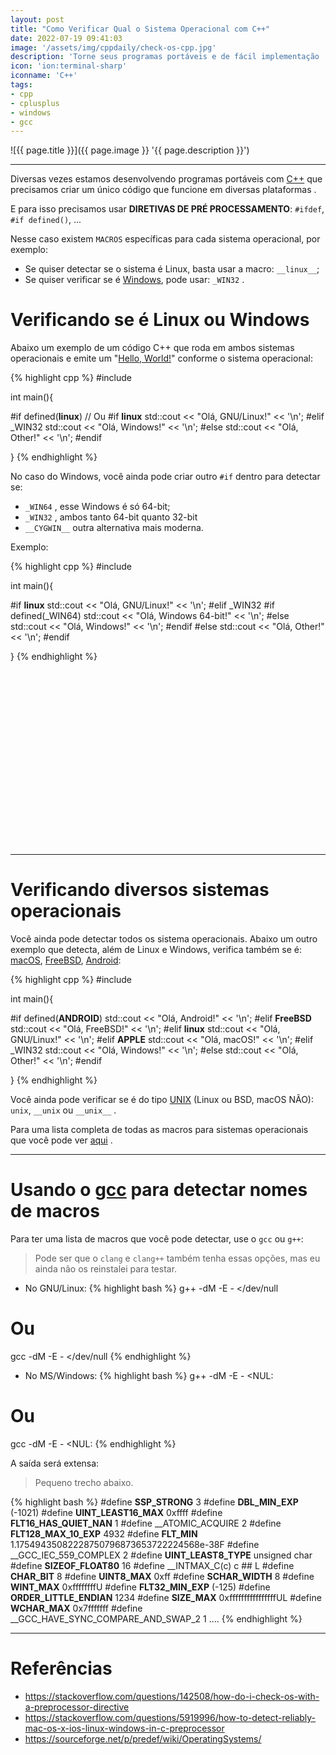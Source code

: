 ```yaml
---
layout: post
title: "Como Verificar Qual o Sistema Operacional com C++"
date: 2022-07-19 09:41:03
image: '/assets/img/cppdaily/check-os-cpp.jpg'
description: 'Torne seus programas portáveis e de fácil implementação .'
icon: 'ion:terminal-sharp'
iconname: 'C++'
tags:
- cpp
- cplusplus
- windows
- gcc
---
```


![{{ page.title }}]({{ page.image }} '{{ page.description }}')

---

Diversas vezes estamos desenvolvendo programas portáveis com [C++](https://terminalroot.com.br/tags#cpp) que precisamos criar um único código que funcione em diversas plataformas .

E para isso precisamos usar **DIRETIVAS DE PRÉ PROCESSAMENTO**: `#ifdef`, `#if defined()`, ...

Nesse caso existem `MACROS` específicas para cada sistema operacional, por exemplo:
+ Se quiser detectar se o sistema é Linux, basta usar a macro: `__linux__`;
+ Se quiser verificar se é [Windows](https://terminalroot.com.br/tags#windows), pode usar: `_WIN32` .

# Verificando se é Linux ou Windows
Abaixo um exemplo de um código C++ que roda em ambos sistemas operacionais e emite um "[Hello, World!](https://terminalroot.com.br/2019/10/linguagem-de-programacao.html)" conforme o sistema operacional:

{% highlight cpp %}
#include <iostream>

int main(){

#if defined(__linux__) // Ou #if __linux__
  std::cout << "Olá, GNU/Linux!" << '\n';
#elif _WIN32
  std::cout << "Olá, Windows!" << '\n';
#else
  std::cout << "Olá, Other!" << '\n';
#endif

}
{% endhighlight %}

No caso do Windows, você ainda pode criar outro `#if` dentro para detectar se: 
+ `_WIN64` , esse Windows é só 64-bit;
+ `_WIN32` , ambos tanto 64-bit quanto 32-bit
+ `__CYGWIN__` outra alternativa mais moderna.

Exemplo:

{% highlight cpp %}
#include <iostream>

int main(){

#if __linux__
  std::cout << "Olá, GNU/Linux!" << '\n';
#elif _WIN32
  #if defined(_WIN64)
    std::cout << "Olá, Windows 64-bit!" << '\n';
  #else
    std::cout << "Olá, Windows!" << '\n';
  #endif
#else
  std::cout << "Olá, Other!" << '\n';
#endif

}
{% endhighlight %}


<!-- SQUARE - GAMES ROOT -->
<script async src="//pagead2.googlesyndication.com/pagead/js/adsbygoogle.js"></script>
<ins class="adsbygoogle"
style="display:inline-block;width:336px;height:280px"
data-ad-client="ca-pub-2838251107855362"
data-ad-slot="5351066970"></ins>
<script>
(adsbygoogle = window.adsbygoogle || []).push({});
</script>

---

# Verificando diversos sistemas operacionais
Você ainda pode detectar todos os sistema operacionais. Abaixo um outro exemplo que detecta, além de Linux e Windows, verifica também se é: [macOS](https://terminalroot.com.br/tags#macOS), [FreeBSD](https://terminalroot.com.br/tags#freebsd), [Android](https://terminalroot.com.br/tags#android):

{% highlight cpp %}
#include <iostream>

int main(){

#if defined(__ANDROID__)
  std::cout << "Olá, Android!" << '\n';
#elif __FreeBSD__
  std::cout << "Olá, FreeBSD!" << '\n';
#elif __linux__
  std::cout << "Olá, GNU/Linux!" << '\n';
#elif __APPLE__
  std::cout << "Olá, macOS!" << '\n';
#elif _WIN32
  std::cout << "Olá, Windows!" << '\n';
#else
  std::cout << "Olá, Other!" << '\n';
#endif

}
{% endhighlight %}

Você ainda pode verificar se é do tipo [UNIX](https://terminalroot.com.br/tags#unix) (Linux ou BSD, macOS NÃO): `unix`, `__unix` ou `__unix__` .

Para uma lista completa de todas as macros para sistemas operacionais que você pode ver [aqui](https://sourceforge.net/p/predef/wiki/OperatingSystems/) .

---

# Usando o [gcc](https://terminalroot.com.br/tags#gcc) para detectar nomes de macros
Para ter uma lista de macros que você pode detectar, use o `gcc` ou `g++`:
> Pode ser que o `clang` e `clang++` também tenha essas opções, mas eu ainda não os reinstalei para testar.

+ No GNU/Linux:
{% highlight bash %}
g++ -dM -E - </dev/null
# Ou
gcc -dM -E - </dev/null
{% endhighlight %}

+ No MS/Windows:
{% highlight bash %}
g++ -dM -E - <NUL:
# Ou
gcc -dM -E - <NUL:
{% endhighlight %}

A saída será extensa:
> Pequeno trecho abaixo.

{% highlight bash %}
#define __SSP_STRONG__ 3
#define __DBL_MIN_EXP__ (-1021)
#define __UINT_LEAST16_MAX__ 0xffff
#define __FLT16_HAS_QUIET_NAN__ 1
#define __ATOMIC_ACQUIRE 2
#define __FLT128_MAX_10_EXP__ 4932
#define __FLT_MIN__ 1.17549435082228750796873653722224568e-38F
#define __GCC_IEC_559_COMPLEX 2
#define __UINT_LEAST8_TYPE__ unsigned char
#define __SIZEOF_FLOAT80__ 16
#define __INTMAX_C(c) c ## L
#define __CHAR_BIT__ 8
#define __UINT8_MAX__ 0xff
#define __SCHAR_WIDTH__ 8
#define __WINT_MAX__ 0xffffffffU
#define __FLT32_MIN_EXP__ (-125)
#define __ORDER_LITTLE_ENDIAN__ 1234
#define __SIZE_MAX__ 0xffffffffffffffffUL
#define __WCHAR_MAX__ 0x7fffffff
#define __GCC_HAVE_SYNC_COMPARE_AND_SWAP_2 1
....
{% endhighlight %}

---

# Referências
+ <https://stackoverflow.com/questions/142508/how-do-i-check-os-with-a-preprocessor-directive>
+ <https://stackoverflow.com/questions/5919996/how-to-detect-reliably-mac-os-x-ios-linux-windows-in-c-preprocessor>
+ <https://sourceforge.net/p/predef/wiki/OperatingSystems/>



